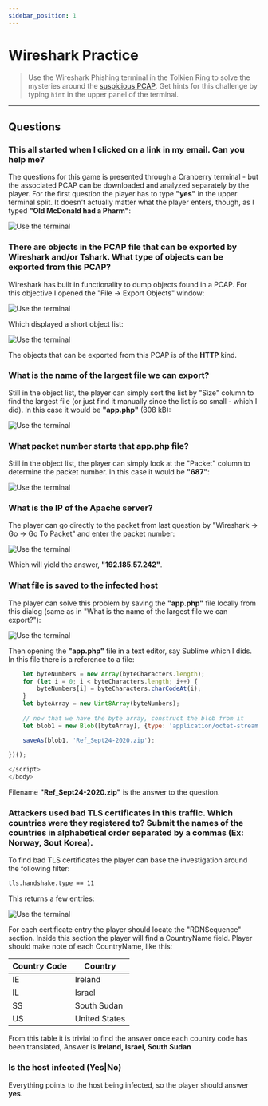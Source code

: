 ```yaml
---
sidebar_position: 1
---
```


# Wireshark Practice

> Use the Wireshark Phishing terminal in the Tolkien Ring to solve the mysteries around the [suspicious PCAP](https://storage.googleapis.com/hhc22_player_assets/suspicious.pcap). Get hints for this challenge by typing `hint` in the upper panel of the terminal.

****

## Questions

### This all started when I clicked on a link in my email. Can you help me?

The questions for this game is presented through a Cranberry terminal - but the associated PCAP can be downloaded and analyzed separately by the player. For the first question the player has to type **"yes"** in the upper terminal split. It doesn't actually matter what the player enters, though, as I typed **"Old McDonald had a Pharm"**:

![Use the terminal](/img/tolkien-ring/wireshark-terminal.png)

### There are objects in the PCAP file that can be exported by Wireshark and/or Tshark. What type of objects can be exported from this PCAP?

Wireshark has built in functionality to dump objects found in a PCAP. For this objective I opened the "File -> Export Objects" window:

![Use the terminal](/img/tolkien-ring/wireshark-1.png)

Which displayed a short object list: 

![Use the terminal](/img/tolkien-ring/wireshark-2.png)

The objects that can be exported from this PCAP is of the **HTTP** kind.

### What is the name of the largest file we can export?

Still in the object list, the player can simply sort the list by "Size" column to find the largest file (or just find it manually since the list is so small - which I did). In this case it would be **"app.php"** (808 kB):

![Use the terminal](/img/tolkien-ring/wireshark-2.png)

### What packet number starts that app.php file?

Still in the object list, the player can simply look at the "Packet" column to determine the packet number. In this case it would be **"687"**:

![Use the terminal](/img/tolkien-ring/wireshark-2.png)

### What is the IP of the Apache server?

The player can go directly to the packet from last question by "Wireshark -> Go -> Go To Packet" and enter the packet number:

![Use the terminal](/img/tolkien-ring/wireshark-finding-apache-ip.png)

Which will yield the answer, **"192.185.57.242"**.

### What file is saved to the infected host

The player can solve this problem by saving the **"app.php"** file locally from this dialog (same as in "What is the name of the largest file we can export?"): 

![Use the terminal](/img/tolkien-ring/wireshark-2.png)

Then opening the **"app.php"** file in a text editor, say Sublime which I dids. In this file there is a reference to a file:

```javascript
    let byteNumbers = new Array(byteCharacters.length);
    for (let i = 0; i < byteCharacters.length; i++) {
        byteNumbers[i] = byteCharacters.charCodeAt(i);
    }
    let byteArray = new Uint8Array(byteNumbers);
    
    // now that we have the byte array, construct the blob from it
    let blob1 = new Blob([byteArray], {type: 'application/octet-stream'});

    saveAs(blob1, 'Ref_Sept24-2020.zip');
	
})();

</script>
</body>
```

Filename **"Ref_Sept24-2020.zip"** is the answer to the question.

### Attackers used bad TLS certificates in this traffic. Which countries were they registered to? Submit the names of the countries in alphabetical order separated by a commas (Ex: Norway, Sout Korea).

To find bad TLS certificates the player can base the investigation around the following filter:

```bash
tls.handshake.type == 11
```

This returns a few entries:

![Use the terminal](/img/tolkien-ring/wireshark-tls.png)

For each certificate entry the player should locate the "RDNSequence" section. Inside this section the player will find a CountryName field. Player should make note of each CountryName, like this: 

| Country Code | Country |
| ------------ | ------- |
| IE | Ireland |
| IL | Israel |
| SS | South Sudan |
| US | United States |

From this table it is trivial to find the answer once each country code has been translated, Answer is **Ireland, Israel, South Sudan**

### Is the host infected (Yes|No)

Everything points to the host being infected, so the player should answer **yes**.